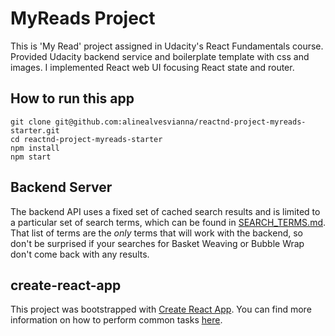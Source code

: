 # MyReads Project

This is 'My Read' project assigned in Udacity's React Fundamentals course. Provided Udacity backend service and boilerplate template with css and images.
I implemented React web UI focusing React state and router.

## How to run this app
```
git clone git@github.com:alinealvesvianna/reactnd-project-myreads-starter.git
cd reactnd-project-myreads-starter
npm install 
npm start
```

## Backend Server
The backend API uses a fixed set of cached search results and is limited to a particular set of search terms, which can be found in [SEARCH_TERMS.md](SEARCH_TERMS.md). That list of terms are the _only_ terms that will work with the backend, so don't be surprised if your searches for Basket Weaving or Bubble Wrap don't come back with any results. 

## create-react-app

This project was bootstrapped with [Create React App](https://github.com/facebookincubator/create-react-app). You can find more information on how to perform common tasks [here](https://github.com/facebookincubator/create-react-app/blob/master/packages/react-scripts/template/README.md).